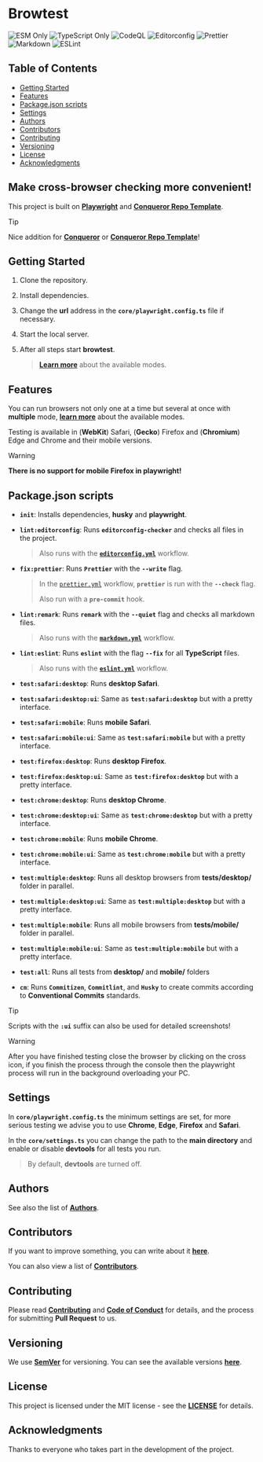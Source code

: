 # Browtest

![ESM Only](https://img.shields.io/badge/ESM-only-gray?labelColor=fe0)
![TypeScript Only](https://img.shields.io/badge/TypeScript-only-gray?labelColor=06f)
![CodeQL](https://img.shields.io/github/actions/workflow/status/Conqueror-Site-Builder/browtest/codeql.yml?label=CodeQL)
![Editorconfig](https://img.shields.io/github/actions/workflow/status/Conqueror-Site-Builder/browtest/editorconfig.yml?label=Editorconfig)
![Prettier](https://img.shields.io/github/actions/workflow/status/Conqueror-Site-Builder/browtest/prettier.yml?label=Prettier)
![Markdown](https://img.shields.io/github/actions/workflow/status/Conqueror-Site-Builder/browtest/markdown.yml?label=Markdown)
![ESLint](https://img.shields.io/github/actions/workflow/status/Conqueror-Site-Builder/browtest/eslint.yml?label=ESLint)

## Table of Contents

-   [Getting Started](#getting-started)
-   [Features](#features)
-   [Package.json scripts](#packagejson-scripts)
-   [Settings](#settings)
-   [Authors](#authors)
-   [Contributors](#contributors)
-   [Contributing](#contributing)
-   [Versioning](#versioning)
-   [License](#license)
-   [Acknowledgments](#acknowledgments)

## **Make cross-browser checking more convenient!**

This project is built on [**Playwright**](https://github.com/microsoft/playwright)
and [**Conqueror Repo Template**](https://github.com/Conqueror-Site-Builder/conqueror-repo-template).

> [!TIP]
> Nice addition for [**Conqueror**](https://github.com/Conqueror-Site-Builder/conqueror)
> or [**Conqueror Repo Template**](https://github.com/Conqueror-Site-Builder/conqueror-repo-template)!

## Getting Started

1.  Clone the repository.

1.  Install dependencies.

1.  Change the **url** address in the **`core/playwright.config.ts`** file
    if necessary.

1.  Start the local server.

1.  After all steps start **browtest**.

    > [**Learn more**](#packagejson-scripts) about the available modes.

## Features

You can run browsers not only one at a time but several at once
with **multiple** mode, [**learn more**](#packagejson-scripts)
about the available modes.

Testing is available in (**WebKit**) Safari, (**Gecko**) Firefox and
(**Chromium**) Edge and Chrome and their mobile versions.

> [!WARNING]
> **There is no support for mobile Firefox in playwright!**

## Package.json scripts

-   **`init`**: Installs dependencies, **husky** and **playwright**.

-   **`lint:editorconfig`**: Runs **`editorconfig-checker`** and
    checks all files in the project.

    > Also runs with the [**`editorconfig.yml`**](https://github.com/Conqueror-Site-Builder/browtest/blob/main/.github/workflows/editorconfig.yml)
    > workflow.

-   **`fix:prettier`**: Runs **`Prettier`** with the **`--write`** flag.

    > In the [`prettier.yml`](https://github.com/Conqueror-Site-Builder/browtest/blob/main/.github/workflows/prettier.yml)
    > workflow, **`prettier`** is run with the **`--check`** flag.
    >
    > Also run with a **`pre-commit`** hook.

-   **`lint:remark`**: Runs **`remark`** with the **`--quiet`** flag and
    checks all markdown files.

    > Also runs with the [**`markdown.yml`**](https://github.com/Conqueror-Site-Builder/browtest/blob/main/.github/workflows/markdown.yml)
    > workflow.

-   **`lint:eslint`**: Runs **`eslint`** with the flag **`--fix`**
    for all **TypeScript** files.

    > Also runs with the [**`eslint.yml`**](https://github.com/Conqueror-Site-Builder/browtest/blob/main/.github/workflows/eslint.yml)
    > workflow.

-   **`test:safari:desktop`**: Runs **desktop Safari**.

-   **`test:safari:desktop:ui`**: Same as **`test:safari:desktop`** but with
    a pretty interface.

-   **`test:safari:mobile`**: Runs **mobile Safari**.

-   **`test:safari:mobile:ui`**: Same as **`test:safari:mobile`** but with
    a pretty interface.

-   **`test:firefox:desktop`**: Runs **desktop Firefox**.

-   **`test:firefox:desktop:ui`**: Same as **`test:firefox:desktop`** but with
    a pretty interface.

-   **`test:chrome:desktop`**: Runs **desktop Chrome**.

-   **`test:chrome:desktop:ui`**: Same as **`test:chrome:desktop`** but with
    a pretty interface.

-   **`test:chrome:mobile`**: Runs **mobile Chrome**.

-   **`test:chrome:mobile:ui`**: Same as **`test:chrome:mobile`** but with
    a pretty interface.

-   **`test:multiple:desktop`**: Runs all desktop browsers from **__tests__/desktop/**
    folder in parallel.

-   **`test:multiple:desktop:ui`**: Same as **`test:multiple:desktop`** but with
    a pretty interface.

-   **`test:multiple:mobile`**: Runs all mobile browsers from **__tests__/mobile/**
    folder in parallel.

-   **`test:multiple:mobile:ui`**: Same as **`test:multiple:mobile`** but with
    a pretty interface.

-   **`test:all`**: Runs all tests from **desktop/** and **mobile/** folders

-   **`cm`**: Runs **`Commitizen`**, **`Commitlint`**, and **`Husky`** to create commits
    according to **Conventional Commits** standards.

> [!TIP]
> Scripts with the **`:ui`** suffix can also be used for detailed screenshots!

> [!WARNING]
> After you have finished testing close the browser by clicking on the cross icon,
> if you finish the process through the console then the playwright process will
> run in the background overloading your PC.

## Settings

In **`core/playwright.config.ts`** the minimum settings are set,
for more serious testing we advise you to use **Chrome**, **Edge**, **Firefox**
and **Safari**.

In the **`core/settings.ts`** you can change the path to the **main directory**
and enable or disable **devtools** for all tests you run.

> By default, **devtools** are turned off.

## Authors

See also the list of [**Authors**](AUTHORS.md).

## Contributors

If you want to improve something, you can write about it
[**here**](https://github.com/Conqueror-Site-Builder/browtest/issues/new/choose).

You can also view a list of [**Contributors**](CONTRIBUTORS.md).

## Contributing

Please read [**Contributing**](CONTRIBUTING.md)
and [**Code of Conduct**](CODE_OF_CONDUCT.md) for details,
and the process for submitting **Pull Request** to us.

## Versioning

We use [**SemVer**](https://semver.org) for versioning.
You can see the available versions
[**here**](https://github.com/Conqueror-Site-Builder/browtest/tags).

## License

This project is licensed under the MIT license - see the
[**LICENSE**](LICENSE) for details.

## Acknowledgments

Thanks to everyone who takes part in the development of the project.
